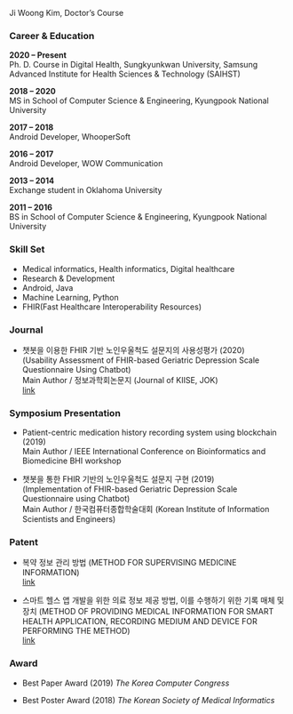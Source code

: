 Ji Woong Kim, Doctor’s Course


### Career & Education

**2020 – Present**  
Ph. D. Course in Digital Health, Sungkyunkwan University,
Samsung Advanced Institute for Health Sciences & Technology (SAIHST)

**2018 – 2020**  
MS in School of Computer Science & Engineering, Kyungpook National University

**2017 – 2018**  
Android Developer, WhooperSoft

**2016 – 2017**  
Android Developer, WOW Communication

**2013 – 2014**  
Exchange student in Oklahoma University

**2011 – 2016**  
BS in School of Computer Science & Engineering, Kyungpook National University


### Skill Set

- Medical informatics, Health informatics, Digital healthcare
- Research & Development
- Android, Java 
- Machine Learning, Python
- FHIR(Fast Healthcare Interoperability Resources)

### Journal

- 챗봇을 이용한 FHIR 기반 노인우울척도 설문지의 사용성평가 (2020)  
  (Usability Assessment of FHIR-based Geriatric Depression Scale Questionnaire Using Chatbot)  
Main Author / 정보과학회논문지 (Journal of KIISE, JOK)  
[link](https://doi.org/10.5626/JOK.2020.47.7.650)

### Symposium Presentation

- Patient-centric medication history recording system using blockchain (2019)  
Main Author / IEEE International Conference on Bioinformatics and Biomedicine BHI workshop

- 챗봇을 통한 FHIR 기반의 노인우울척도 설문지 구현 (2019)  
  (Implementation of FHIR-based Geriatric Depression Scale Questionnaire using Chatbot)  
Main Author / 한국컴퓨터종합학술대회 (Korean Institute of Information Scientists and Engineers)

### Patent

- 복약 정보 관리 방법 (METHOD FOR SUPERVISING MEDICINE INFORMATION)  
[link](https://doi.org/10.8080/1020180069841)

- 스마트 헬스 앱 개발을 위한 의료 정보 제공 방법, 이를 수행하기 위한 기록 매체 및 장치 (METHOD OF PROVIDING MEDICAL INFORMATION FOR SMART HEALTH APPLICATION, RECORDING MEDIUM AND DEVICE FOR PERFORMING THE METHOD)  
[link](https://doi.org/10.8080/1020150088680)

### Award

- Best Paper Award (2019) _The Korea Computer Congress_

- Best Poster Award (2018) _The Korean Society of Medical Informatics_

